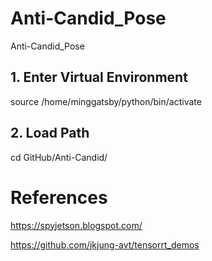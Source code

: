 # Anti-Candid_Pose
Anti-Candid_Pose

## 1. Enter Virtual Environment
source /home/minggatsby/python/bin/activate

## 2. Load Path
cd GitHub/Anti-Candid/

# References
https://spyjetson.blogspot.com/

https://github.com/jkjung-avt/tensorrt_demos
